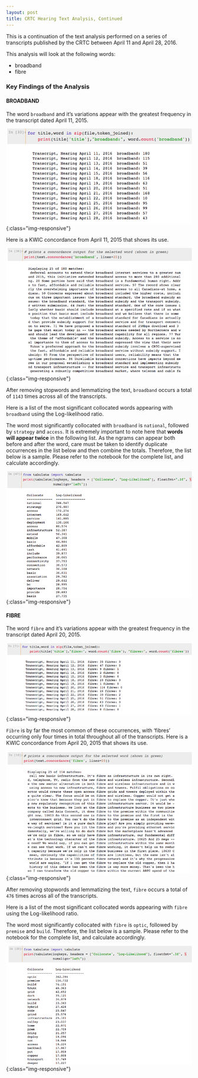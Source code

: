 ```yaml
---
layout: post
title: CRTC Hearing Text Analysis, Continued
---
```


This is a continuation of the text analysis performed on a series of transcripts published by the CRTC between April 11 and April 28, 2016.

This analysis will look at the following words: 

- broadband
- fibre

### Key Findings of the Analysis

#### BROADBAND

The word `broadband` and it’s variations appear with the greatest frequency in the transcript dated April 11, 2015.

![Frequency of the word ‘broadband’](./assets/images/broadbandFrequency.png){:class="img-responsive"}

Here is a KWIC concordance from April 11, 2015 that shows its use.

![Concordance for ‘broadband’](./assets/images/broadbandConcordance.png){:class="img-responsive"}

After removing stopwords and lemmatizing the text, `broadband` occurs a total of `1143` times across all of the transcripts.

Here is a list of the most significant collocated words appearing with `broadband` using the Log-likelihood ratio.

The word most significantly collocated with `broadband` is `national`, followed by `strategy` and `access`. It is extremely important to note here that **words will appear twice** in the following list. As the ngrams can appear both before and after the word, care must be taken to identify duplicate occurrences in the list below and then combine the totals. Therefore, the list below is a sample. Please refer to the notebook for the complete list, and calculate accordingly. 

![Log Likelihood Collocates with broadband](./assets/images/broadbandCollocatesLL.png){:class="img-responsive"}

#### FIBRE

The word `fibre` and it’s variations appear with the greatest frequency in the transcript dated April 20, 2015.

![Frequency of the word ‘fibre’](./assets/images/fibreFrequency.png){:class="img-responsive"}

`Fibre` is by far the most common of these occurrences, with ‘fibres’ occurring only four times in total throughout all of the transcripts. Here is a KWIC concordance from April 20, 2015 that shows its use.

![Concordance for ‘fibre’](./assets/images/fibreConcordance.png){:class="img-responsive"}

After removing stopwords and lemmatizing the text, `fibre` occurs a total of `476` times across all of the transcripts.

Here is a list of the most significant collocated words appearing with `fibre` using the Log-likelihood ratio.

The word most significantly collocated with `fibre` is `optic`, followed by `premise` and `build`. Therefore, the list below is a sample. Please refer to the notebook for the complete list, and calculate accordingly. 

![Log Likelihood Collocates with fibre](./assets/images/fibreCollocatesLL.png){:class="img-responsive"}

